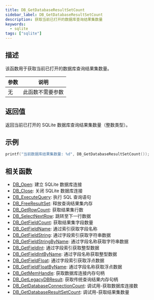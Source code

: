 ```yaml
---
title: DB_GetDatabaseResultSetCount
sidebar_label: DB_GetDatabaseResultSetCount
description: 获取当前已打开的数据库查询结果集数量
keywords:
  - sqlite
tags: ["sqlite"]
---
```


## 描述

该函数用于获取当前已打开的数据库查询结果集数量。

| 参数 | 说明             |
| ---- | ---------------- |
| 无   | 此函数不需要参数 |

## 返回值

返回当前已打开的 SQLite 数据库查询结果集数量（整数类型）。

## 示例

```c
printf("当前数据库结果集数量: %d", DB_GetDatabaseResultSetCount());
```

## 相关函数

- [DB_Open](DB_Open): 建立 SQLite 数据库连接
- [DB_Close](DB_Close): 关闭 SQLite 数据库连接
- [DB_ExecuteQuery](DB_ExecuteQuery): 执行 SQL 查询语句
- [DB_FreeResultSet](DB_FreeResultSet): 释放查询结果集内存
- [DB_GetRowCount](DB_GetRowCount): 获取结果集行数
- [DB_SelectNextRow](DB_SelectNextRow): 跳转至下一行数据
- [DB_GetFieldCount](DB_GetFieldCount): 获取结果集字段数量
- [DB_GetFieldName](DB_GetFieldName): 通过索引获取字段名称
- [DB_GetFieldString](DB_GetFieldString): 通过字段索引获取字符串数据
- [DB_GetFieldStringByName](DB_GetFieldStringByName): 通过字段名称获取字符串数据
- [DB_GetFieldInt](DB_GetFieldInt): 通过字段索引获取整型数据
- [DB_GetFieldIntByName](DB_GetFieldIntByName): 通过字段名称获取整型数据
- [DB_GetFieldFloat](DB_GetFieldFloat): 通过字段索引获取浮点数据
- [DB_GetFieldFloatByName](DB_GetFieldFloatByName): 通过字段名称获取浮点数据
- [DB_GetMemHandle](DB_GetMemHandle): 获取数据库连接内存句柄
- [DB_GetLegacyDBResult](DB_GetLegacyDBResult): 获取传统查询结果内存句柄
- [DB_GetDatabaseConnectionCount](DB_GetDatabaseConnectionCount): 调试用-获取数据库连接数
- [DB_GetDatabaseResultSetCount](DB_GetDatabaseResultSetCount): 调试用-获取结果集数量
